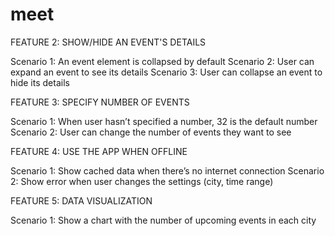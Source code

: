 # meet
FEATURE 2: SHOW/HIDE AN EVENT'S DETAILS

Scenario 1: An event element is collapsed by default
Scenario 2: User can expand an event to see its details
Scenario 3: User can collapse an event to hide its details

FEATURE 3: SPECIFY NUMBER OF EVENTS

Scenario 1: When user hasn’t specified a number, 32 is the default number
Scenario 2: User can change the number of events they want to see

FEATURE 4: USE THE APP WHEN OFFLINE

Scenario 1: Show cached data when there’s no internet connection
Scenario 2: Show error when user changes the settings (city, time range)

FEATURE 5: DATA VISUALIZATION

Scenario 1: Show a chart with the number of upcoming events in each city
